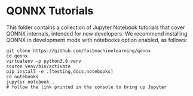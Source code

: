 # QONNX Tutorials

This folder contains a collection of Jupyter Notebook tutorials that cover QONNX internals, intended for new developers.
We recommend installing QONNX in development mode with notebooks option enabled, as follows:

```
git clone https://github.com/fastmachinelearning/qonnx
cd qonnx
virtualenv -p python3.8 venv
source venv/bin/activate
pip install -e .[testing,docs,notebooks]
cd notebooks
jupyter notebook .
# follow the link printed in the console to bring up Jupyter
```
